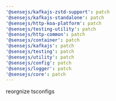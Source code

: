 ```yaml
---
'@sensejs/kafkajs-zstd-support': patch
'@sensejs/kafkajs-standalone': patch
'@sensejs/http-koa-platform': patch
'@sensejs/testing-utility': patch
'@sensejs/http-common': patch
'@sensejs/container': patch
'@sensejs/kafkajs': patch
'@sensejs/testing': patch
'@sensejs/utility': patch
'@sensejs/config': patch
'@sensejs/logger': patch
'@sensejs/core': patch
---
```


reorgnize tsconfigs
